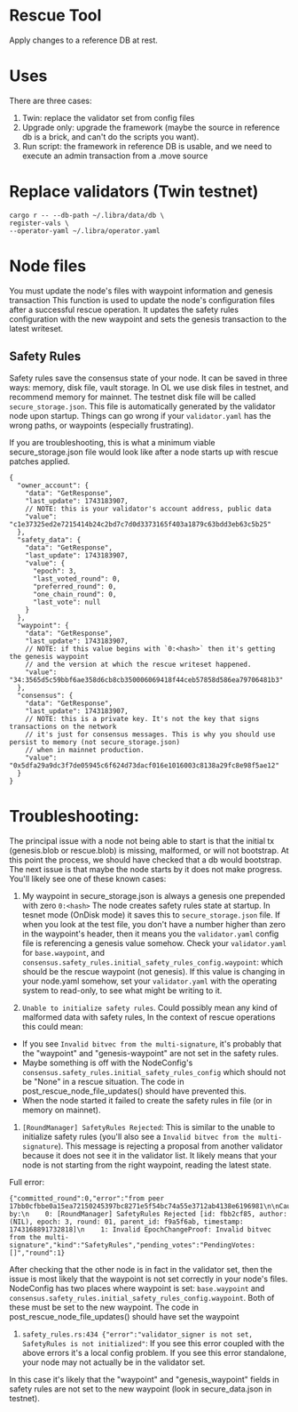 # Rescue Tool
Apply changes to a reference DB at rest.

# Uses
There are three cases:
1. Twin: replace the validator set from config files
2. Upgrade only: upgrade the framework (maybe the source in reference db is a brick, and can't do the scripts you want).
3. Run script: the framework in reference DB is usable, and we need to execute an admin transaction from a .move source


# Replace validators (Twin testnet)
```
cargo r -- --db-path ~/.libra/data/db \
register-vals \
--operator-yaml ~/.libra/operator.yaml
```
# Node files

You must update the node's files with waypoint information
and genesis transaction
This function is used to update the node's configuration files
after a successful rescue operation.
It updates the safety rules configuration with the new waypoint
and sets the genesis transaction to the latest writeset.

## Safety Rules
Safety rules save the consensus state of your node. It can be saved in three ways: memory, disk file, vault storage.
In OL we use disk files in testnet, and recommend memory for mainnet.
The testnet disk file will be called `secure_storage.json`. This file is automatically generated by the validator node upon startup. Things can go wrong if your `validator.yaml` has the wrong paths, or waypoints (especially frustrating).

If you are troubleshooting, this is what a minimum viable secure_storage.json file would look like after a node starts up with rescue patches applied.
```
{
  "owner_account": {
    "data": "GetResponse",
    "last_update": 1743183907,
    // NOTE: this is your validator's account address, public data
    "value": "c1e37325ed2e7215414b24c2bd7c7d0d3373165f403a1879c63bdd3eb63c5b25"
  },
  "safety_data": {
    "data": "GetResponse",
    "last_update": 1743183907,
    "value": {
      "epoch": 3,
      "last_voted_round": 0,
      "preferred_round": 0,
      "one_chain_round": 0,
      "last_vote": null
    }
  },
  "waypoint": {
    "data": "GetResponse",
    "last_update": 1743183907,
    // NOTE: if this value begins with `0:<hash>` then it's getting the genesis waypoint
    // and the version at which the rescue writeset happened.
    "value": "34:3565d5c59bbf6ae358d6cb8cb350006069418f44ceb57858d586ea79706481b3"
  },
  "consensus": {
    "data": "GetResponse",
    "last_update": 1743183907,
    // NOTE: this is a private key. It's not the key that signs transactions on the network
    // it's just for consensus messages. This is why you should use persist to memory (not secure_storage.json)
    // when in mainnet production.
    "value": "0x5dfa29a9dc3f7de05945c6f624d73dacf016e1016003c8138a29fc8e98f5ae12"
  }
}
```

#  Troubleshooting:
The principal issue with a node not being able to start
is that the initial tx (genesis.blob or rescue.blob)
is missing, malformed, or will not bootstrap. At this point
the process, we should have checked that a db would bootstrap.
The next issue is that maybe the node starts by it does not make progress.
You'll likely see one of these known cases:
1. My waypoint in secure_storage.json is always a genesis one prepended with zero `0:<hash>`
The node creates safety rules state at startup. In tesnet mode (OnDisk mode) it saves this to  `secure_storage.json` file. If when you look at the test file, you don't have a number higher than zero in the waypoint's header, then it means you the `validator.yaml` config file is referencing a genesis value somehow.
Check your `validator.yaml` for `base.waypoint`, and `consensus.safety_rules.initial_safety_rules_config.waypoint`: which should be the rescue waypoint (not genesis).
If this value is changing in your node.yaml somehow, set your `validator.yaml` with the operating system to read-only, to see what might be writing to it.


1. `Unable to initialize safety rules`.
Could possibly mean any kind of malformed data with safety rules, In the context of rescue operations this could mean:
  - If you see `Invalid bitvec from the multi-signature`, it's probably that the "waypoint" and "genesis-waypoint" are not set in the safety rules.
  - Maybe something is off with the NodeConfig's `consensus.safety_rules.initial_safety_rules_config` which should not be "None" in a rescue situation. The code in post_rescue_node_file_updates() should have prevented this.
  - When the node started it failed to create the safety rules in file (or in memory on mainnet).

1. `[RoundManager] SafetyRules Rejected`:
This is similar to the unable to initialize safety rules (you'll also see a `Invalid bitvec from the multi-signature`).
This message is rejecting a proposal from another validator because it does not see it in the validator list.  It likely means that your node is not starting from the right waypoint, reading the latest state.

Full error:
```
{"committed_round":0,"error":"from peer 17bb0cfbbe0a15ea72150245397bc8271e5f54bc74a55e3712ab4138e6196981\n\nCaused by:\n    0: [RoundManager] SafetyRules Rejected [id: fbb2cf85, author: (NIL), epoch: 3, round: 01, parent_id: f9a5f6ab, timestamp: 1743168891732818]\n    1: Invalid EpochChangeProof: Invalid bitvec from the multi-signature","kind":"SafetyRules","pending_votes":"PendingVotes: []","round":1}
```

After checking that the other node is in fact in the validator set, then the issue is most likely that the waypoint is not set
correctly in your node's files. NodeConfig has two places where waypoint is set: `base.waypoint` and `consensus.safety_rules.initial_safety_rules_config.waypoint`. Both of these must be set to the new waypoint.
The code in post_rescue_node_file_updates() should have set the waypoint


1. `safety_rules.rs:434 {"error":"validator_signer is not set, SafetyRules is not initialized"`: If you see this error coupled with the above errors it's a local config problem. If you see this error standalone, your node may not actually be in the validator set.

In this case it's likely that the "waypoint" and "genesis_waypoint" fields in safety rules are not set to the new waypoint (look in secure_data.json in testnet).
